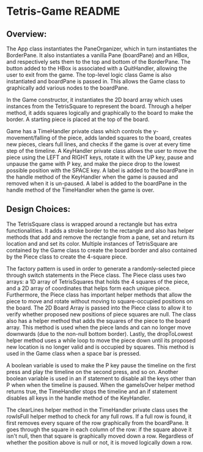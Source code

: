 # Tetris-Game README

## Overview:

The App class instantiates the PaneOrganizer, which in turn
instantiates the BorderPane. It also instantiates a vanilla Pane (boardPane)
and an HBox, and  respectively sets them to the top and bottom of the BorderPane. The button
added to the HBox is associated with a QuitHandler, allowing the user to exit from the game.
The top-level logic class Game is also instantiated and boardPane is passed in.
This allows the Game class to graphically add various nodes to the boardPane.

In the Game constructor, it instantiates the 2D board array which uses instances from the
TetrisSquare to represent the board. Through a helper method, it adds squares logically
and graphically to the board to make the border. A starting piece is placed at the top
of the board.

Game has a TimeHandler private class which controls the y-movement/falling of the piece,
adds landed squares to the board, creates new pieces, clears full lines,
and checks if the game is over at every time step of the timeline. A KeyHandler private class
allows the user to move the piece using the LEFT and RIGHT keys, rotate it with the UP key,
pause and unpause the game with P key, and make the piece drop to the lowest possible position
with the SPACE key. A label is added to the boardPane in the handle method of the KeyHandler
when the game is paused and removed when it is un-paused. A label is added to the boardPane
in the handle method of the TimeHandler when the game is over.

## Design Choices:

The TetrisSquare class is wrapped around a rectangle but has extra functionalities.
It adds a stroke border to the rectangle and also has helper methods that add and remove
the rectangle from a pane, set and return its location and and set its color.
Multiple instances of TetrisSquare are contained by the Game class to create the board border
and also contained by the Piece class to create the 4-square piece.

The factory pattern is used in order to generate a randomly-selected piece
through switch statements in the Piece class. The Piece
class uses two arrays: a 1D array of TetrisSquares that holds the 4 squares of the piece,
and a 2D array of coordinates that helps form each unique piece. Furthermore, the Piece class
has important helper methods that allow the piece to move
and rotate without moving to square-occupied positions on the board.
The 2D Board Array is passed into the Piece class to allow it to verify whether proposed
new positions of piece squares are null. The class also has a helper method that adds
the squares of the piece to the board array. This method is used when the piece lands and can
no longer move downwards (due to the non-null bottom border). Lastly, the dropToLowest
helper method uses a while loop to move the piece down until its proposed new location
is no longer valid and is occupied by squares. This method is used in the Game class
when a space bar is pressed.

A boolean variable is used to make the P key pause the timeline on the first press
and play the timeline on the second press, and so on. Another boolean variable is used in an
if statement to disable all the keys other than P when when the timeline is
paused. When the gameIsOver helper method returns true, the TimeHandler stops the timeline
and an if statement disables all keys in the handle method of the KeyHandler.

The clearLines helper method in the TimeHandler private class uses the rowIsFull helper method
to check for any full rows. If a full row is found, it first removes every square
of the row graphically from the boardPane. It goes through the square in each column
of the row: if the  square above it isn't null, then that square is graphically
moved down a row. Regardless of whether the position above is null or not, it is
moved logically down a row.
